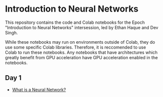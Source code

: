 # Introduction to Neural Networks

This repository contains the code and Colab notebooks for the Epoch "Introduction to Neural Networks" intersession, led by Ethan Haque and Dev Singh. 

While these notebooks may run on environments outside of Colab, they do use some specific Colab libraries. Therefore, it is reccomended to use Colab to run these notebooks. Any notebooks that have architectures which greatly benefit from GPU acceleration have GPU acceleration enabled in the notebooks.

## Day 1

* [What is a Neural Network?](what_is_a_neural_network.ipynb)
